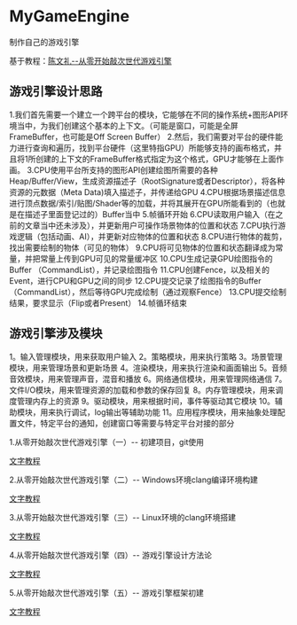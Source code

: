 # MyGameEngine

制作自己的游戏引擎

基于教程：[陈文礼--从零开始敲次世代游戏引擎](https://zhuanlan.zhihu.com/c_119702958)


## 游戏引擎设计思路

1.我们首先需要一个建立一个跨平台的模块，它能够在不同的操作系统+图形API环境当中，为我们创建这个基本的上下文。（可能是窗口，可能是全屏FrameBuffer，也可能是Off Screen Buffer）
2.然后，我们需要对平台的硬件能力进行查询和遍历，找到平台硬件（这里特指GPU）所能够支持的画布格式，并且将1所创建的上下文的FrameBuffer格式指定为这个格式，GPU才能够在上面作画。
3.CPU使用平台所支持的图形API创建绘图所需要的各种Heap/Buffer/View，生成资源描述子（RootSignature或者Descriptor），将各种资源的元数据（Meta Data)填入描述子，并传递给GPU
4.CPU根据场景描述信息进行顶点数据/索引/贴图/Shader等的加载，并将其展开在GPU所能看到的（也就是在描述子里面登记过的）Buffer当中
5.帧循环开始
6.CPU读取用户输入（在之前的文章当中还未涉及），并更新用户可操作场景物体的位置和状态
7.CPU执行游戏逻辑（包括动画、AI），并更新对应物体的位置和状态
8.CPU进行物体的裁剪，找出需要绘制的物体（可见的物体）
9.CPU将可见物体的位置和状态翻译成为常量，并把常量上传到GPU可见的常量缓冲区
10.CPU生成记录GPU绘图指令的Buffer （CommandList），并记录绘图指令
11.CPU创建Fence，以及相关的Event，进行CPU和GPU之间的同步
12.CPU提交记录了绘图指令的Buffer（CommandList），然后等待GPU完成绘制（通过观察Fence）
13.CPU提交绘制结果，要求显示（Flip或者Present）
14.帧循环结束

## 游戏引擎涉及模块

1。输入管理模块，用来获取用户输入
2。策略模块，用来执行策略
3。场景管理模块，用来管理场景和更新场景
4。渲染模块，用来执行渲染和画面输出
5。音频音效模块，用来管理声音，混音和播放
6。网络通信模块，用来管理网络通信
7。文件I/O模块，用来管理资源的加载和参数的保存回复
8。内存管理模块，用来调度管理内存上的资源
9。驱动模块，用来根据时间，事件等驱动其它模块
10。辅助模块，用来执行调试，log输出等辅助功能
11。应用程序模块，用来抽象处理配置文件，特定平台的通知，创建窗口等需要与特定平台对接的部分








1.从零开始敲次世代游戏引擎（一）-- 初建项目，git使用


[文字教程](https://zhuanlan.zhihu.com/p/28589792)

2.从零开始敲次世代游戏引擎（二）-- Windows环境clang编译环境构建


[文字教程](https://zhuanlan.zhihu.com/p/28598462)


3.从零开始敲次世代游戏引擎（三）-- Linux环境的clang环境搭建


[文字教程](https://zhuanlan.zhihu.com/p/28619982)


4.从零开始敲次世代游戏引擎（四）-- 游戏引擎设计方法论


[文字教程](https://zhuanlan.zhihu.com/p/28615565)


5.从零开始敲次世代游戏引擎（五）-- 游戏引擎框架初建


[文字教程](https://zhuanlan.zhihu.com/p/28619982)

